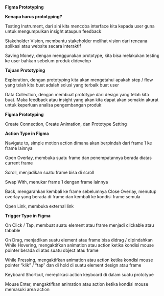 **Figma Prototyping**

**Kenapa harus prototyping?**

Testing Instrument, dari sini kita mencoba interface kita kepada user guna untuk mengumpulkan insight ataupun feedback

Stakeholder Vision, membantu stakeholder melihat vision dari rencana aplikasi atau website secara interaktif

Saving Money, dengan menggunakan prototype, kita bisa melakukan testing ke user bahkan sebelum produk didevelop

**Tujuan Prototyping**

Exploration, dengan prototyping kita akan mengetahui apakah step / flow yang telah kita buat adalah solusi yang terbaik buat user

Data Collection, dengan membuat prototype dari design yang telah kita buat. Maka feedback atau insight yang akan kita dapat akan semakin akurat untuk keperluan analisa pengembangan produk

**Figma Prototyping**

Create Connection, Create Animation, dan Prototype Setting

**Action Type in Figma**

Navigate to, simple motion action dimana akan berpindah dari frame 1 ke frame lainnya

Open Overlay, membuka suatu frame dan penempatannya berada diatas current frame

Scroll, menjadikan suatu frame bisa di scroll

Swap With, menukar frame 1 dengan frame lainnya

Back, mengarahkan kembali ke frame sebelumnya
Close Overlay, menutup overlay yang berada di frame dan kembali ke kondisi frame semula	

Open Link, membuka external link

**Trigger Type in Figma**

On Click / Tap, membuat suatu element atau frame menjadi clickable atau tabable

On Drag, menjadikan suatu element atau frame bisa didrag / dipindahkan
While Hovering, mengaktifkan animation atau action ketika kondisi mouse pointer berada di atas suatu object atau frame

While Pressing, mengaktifkan animation atau action ketika kondisi mouse pointer “klik” / “tap” dan di hold di suatu element design atau frame

Keyboard Shortcut, mereplikasi action keyboard di dalam suatu prototype

Mouse Enter, mengaktifkan animation atau action ketika kondisi mouse memasuki area action


